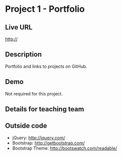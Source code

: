 # Project 1 - Portfolio

## Live URL
<http://>

## Description
Portfolio and links to projects on GitHub.

## Demo
Not required for this project.

## Details for teaching team

## Outside code
* jQuery: http://jquery.com/
* Bootstrap: http://getbootstrap.com/
* Bootstrap Theme: http://bootswatch.com/readable/
